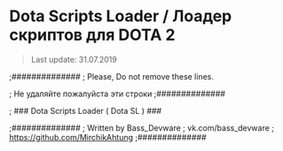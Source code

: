 # Dota Scripts Loader / Лоадер скриптов для DOTA 2
> Last update: 31.07.2019


;##############
; Please, Do not remove these lines.

; Не удаляйте пожалуйста эти строки
;##############

; ###   Dota Scripts Loader ( Dota SL )   ###

;##############
; Written by Bass_Devware
; vk.com/bass_devware
; https://github.com/MirchikAhtung
;##############
